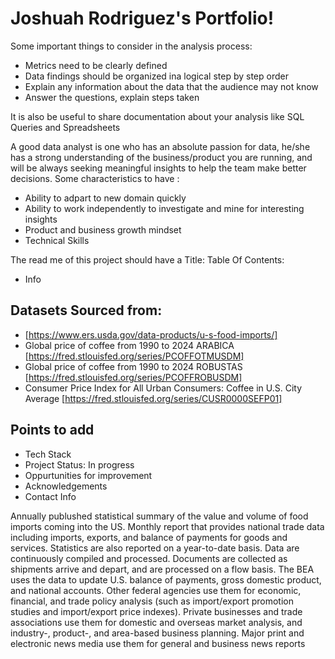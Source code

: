 # Joshuah Rodriguez's Portfolio!

Some important things to consider in the analysis process: 
- Metrics need to be clearly defined
- Data findings should be organized ina logical step by step order
- Explain any information about the data that the audience may not know
- Answer the questions, explain steps taken 

It is also be useful to share documentation about your analysis like SQL Queries and Spreadsheets


A good data analyst is one who has an absolute passion for data, he/she has a strong understanding of the business/product you are running, and will be always seeking meaningful insights to help the team make better decisions.
Some characteristics to have :
- Ability to adpart to new domain quickly
- Ability to work independently to investigate and mine for interesting insights
- Product and business growth mindset
- Technical Skills

  
The read me of this project should have a 
Title: 
Table Of Contents: 
- Info
  
## Datasets Sourced from:
* [https://www.ers.usda.gov/data-products/u-s-food-imports/]
* Global price of coffee from 1990 to 2024 ARABICA [https://fred.stlouisfed.org/series/PCOFFOTMUSDM]
* Global price of coffee from 1990 to 2024 ROBUSTAS [https://fred.stlouisfed.org/series/PCOFFROBUSDM]
* Consumer Price Index for All Urban Consumers: Coffee in U.S. City Average [https://fred.stlouisfed.org/series/CUSR0000SEFP01]

## Points to add
- Tech Stack
- Project Status: In progress 
- Oppurtunities for improvement
- Acknowledgements
- Contact Info


  
Annually publushed statistical summary of the value and volume of food imports coming into the US. Monthly report that provides national trade data including imports, exports, and balance of payments for goods and services. Statistics are also reported on a year-to-date basis. Data are continuously compiled and processed. Documents are collected as shipments arrive and depart, and are processed on a flow basis. The BEA uses the data to update U.S. balance of payments, gross domestic product, and national accounts. Other federal agencies use them for economic, financial, and trade policy analysis (such as import/export promotion studies and import/export price indexes). Private businesses and trade associations use them for domestic and overseas market analysis, and industry-, product-, and area-based business planning. Major print and electronic news media use them for general and business news reports

